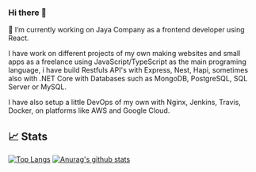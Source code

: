 ### Hi there 👋

🔭 I’m currently working on Jaya Company as a frontend developer using React.

I have work on different projects of my own making websites and small apps as a freelance using JavaScript/TypeScript as the main programing language, i have build Restfuls API's with Express, Nest, Hapi, sometimes also with .NET Core with Databases such as MongoDB, PostgreSQL, SQL Server or MySQL. 

I have also setup a little DevOps of my own with Nginx, Jenkins, Travis, Docker, on platforms like AWS and Google Cloud.

## 📈 Stats
[![Top Langs](https://github-readme-stats.vercel.app/api/top-langs/?username=pedro412&theme=dracula)](https://github.com/pedro412/github-readme-stats)
[![Anurag's github stats](https://github-readme-stats.vercel.app/api?username=pedro412&theme=dracula)](https://github.com/anuraghazra/github-readme-stats)



<!--
**pedro412/pedro412** is a ✨ _special_ ✨ repository because its `README.md` (this file) appears on your GitHub profile.

Here are some ideas to get you started:

- 🔭 I’m currently working on ...
- 🌱 I’m currently learning ...
- 👯 I’m looking to collaborate on ...
- 🤔 I’m looking for help with ...
- 💬 Ask me about ...
- 📫 How to reach me: ...
- 😄 Pronouns: ...
- ⚡ Fun fact: ...
-->
